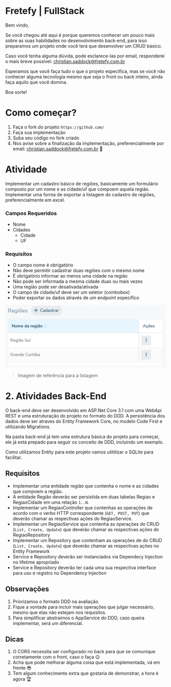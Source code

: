 # Fretefy | FullStack

Bem vindo,

Se você chegou até aqui é porque queremos conhecer um pouco mais sobre as suas habilidades no desenvolvimento back-end, para isso preparamos um projeto onde você terá que desenvolver um CRUD básico.

Caso você tenha alguma dúvida, pode esclarece-las por email, responderei o mais breve possível: christian.saddock@fretefy.com.br

Esperamos que você faça tudo o que o projeto especifica, mas se você não conhecer alguma tecnologia mesmo que seja o front ou back inteiro, ainda faça aquilo que você domina.

Boa sorte!

# Como começar?

1. Faça o fork do projeto `https://github.com/`
2. Faça sua implementação
3. Suba seu código no fork criado
4. Nos avise sobre a finalização da implementação, preferencialmente por email: christian.saddock@fretefy.com.br 🚀

# Atividade

Implementar um cadastro básico de regiões, basicamente um formulário composto por um nome e as cidade/uf que compoem aquela região.
Implementar uma forma de exportar a listagem do cadastro de regiões, preferencialmente em excel.

### Campos Requeridos
- Nome
- Cidades
    - Cidade
    - UF

### Requisitos
- O campo nome é obrigatório
- Não deve permitir cadastrar duas regiões com o mesmo nome
- É obrigatório informar ao menos uma cidade na região
- Não pode ser informada a mesma cidade duas ou mais vezes
- Uma região pode ser desativada/ativada
- O campo de cidade/uf deve ser um seletor (combobox)
- Poder exportar os dados através de um endpoint específico

![Cadastro de Regiões](assets/referencia_listagem.png)
> Imagem de referência para a listagem

# 2. Atividades Back-End

O back-end deve ser desenvolvido em ASP.Net Core 3.1 com uma WebApi REST e uma estruturação do projeto no formato do DDD. A persistência dos dados deve ser atraves do Entity Framework Core, no modelo Code First e utilizando Migrations.

Na pasta back-end já tem uma estrutura básica do projeto para começar, ele já está prepado para seguir os conceito de DDD, incluindo um exemplo.

Como utilizamos Entity para este projeto vamos utitilizar o SQLite para facilitar.

## Requisitos
- Implementar uma entidade região que contenha o nome e as cidades que compoem a região.
- A entidade Região deverão ser persistida em duas tabelas Regiao e RegiaoCidade em uma relação `1..N`.
- Implementar um RegiaoController que contenhas as operações de acordo com o verbo HTTP correspondente (`GET, POST, PUT`) que deverão chamar as respectivas ações do RegiaoService.
- Implementar um RegiaoService que contenha as operações do CRUD (`List, Create, Update`) que deverão chamar as respectivas ações do RegiaoRepository
- Implementar um Repository que contenham as operações de do CRUD (`List, Create, Update`) que deverão chamar as respectivas ações no Entity Framework
- Service e Repository deverão ser instanciados via Dependecy Injection no lifetime apropriado 
- Service e Repository deverão ter cada uma sua respectiva interface para uso e registro no Dependency Injection

## Observações
1. Priorizamos o formato DDD na avaliação.
2. Fique a vontade para incluir mais operações que julgar necessário, mesmo que elas não estejam nos requisitos.
3. Para simplificar abstraimos o AppService do DDD, caso queira implementar, será um diferencial.

## Dicas
1. O CORS necessita ser configurado no back para que se comunique corretamente com o front, caso o faça 😉
2. Acha que pode melhorar alguma coisa que está implementada, vá em frente 😎
3. Tem algum conhecimento extra que gostaria de demonstrar, a hora é agora 🏆